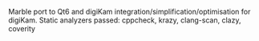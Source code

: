 Marble port to Qt6 and digiKam integration/simplification/optimisation for digiKam.
Static analyzers passed: cppcheck, krazy, clang-scan, clazy, coverity
